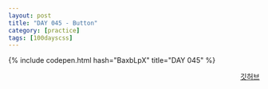```yaml
---
layout: post
title: "DAY 045 - Button"
category: [practice]
tags: [100dayscss]
---
```


{% include codepen.html hash="BaxbLpX" title="DAY 045" %}

<p align="right">
  <a href="https://github.com/mnmn092631/100daysCSS/tree/main/DAY%20045%20-%20Button" title="깃허브">깃허브</a>
</p>
